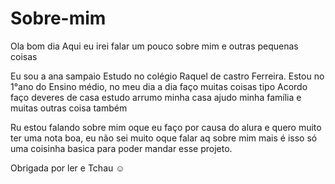 # Sobre-mim

Ola bom dia Aqui eu irei falar um pouco sobre mim e outras pequenas coisas

Eu sou a ana sampaio Estudo no colégio Raquel de castro Ferreira.
Estou no 1°ano do Ensino médio, no meu dia a dia faço muitas coisas tipo
Acordo faço deveres de casa estudo arrumo minha casa ajudo minha família e muitas outras coisa também 

Ru estou falando sobre mim oque eu faço por causa do alura e quero muito ter uma nota boa, eu não sei muito oque falar aq sobre mim mais é isso só uma coisinha basica para poder mandar esse projeto.

Obrigada por ler e Tchau ☺️ 
